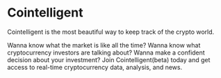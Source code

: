 # Cointelligent

Cointelligent is the most beautiful way to keep track of the crypto world.

Wanna know what the market is like all the time? Wanna know what cryptocurrency investors are talking about? Wanna make a confident decision about your investment? Join Cointelligent(beta) today and get access to real-time cryptocurrency data, analysis, and news.
